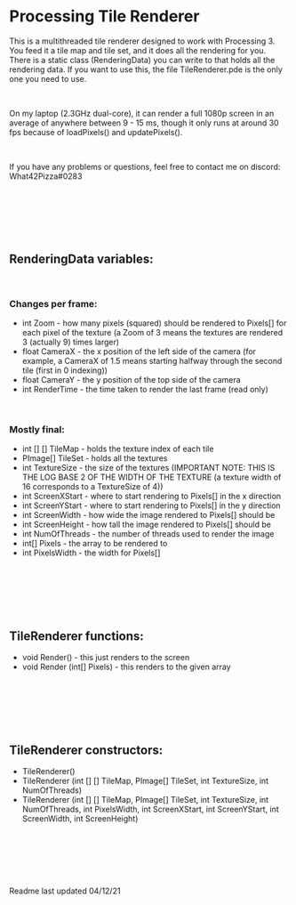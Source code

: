 # Processing Tile Renderer

This is a multithreaded tile renderer designed to work with Processing 3. You feed it a tile map and tile set, and it does all the rendering for you. There is a static class (RenderingData) you can write to that holds all the rendering data. If you want to use this, the file TileRenderer.pde is the only one you need to use.

<br />

On my laptop (2.3GHz dual-core), it can render a full 1080p screen in an average of anywhere between 9 - 15 ms, though it only runs at around 30 fps because of loadPixels() and updatePixels().

<br />

If you have any problems or questions, feel free to contact me on discord: What42Pizza#0283

<br />
<br />
<br />
<br />
<br />

## RenderingData variables:

<br />

### Changes per frame:

- int Zoom   -  how many pixels (squared) should be rendered to Pixels[] for each pixel of the texture (a Zoom of 3 means the textures are rendered 3 (actually 9) times larger)
- float CameraX   -  the x position of the left side of the camera (for example, a CameraX of 1.5 means starting halfway through the second tile (first in 0 indexing))
- float CameraY   - the y position of the top side of the camera
- int RenderTime   -  the time taken to render the last frame (read only)

<br />

### Mostly final:

- int [] [] TileMap   -  holds the texture index of each tile
- PImage[] TileSet   -  holds all the textures
- int TextureSize   -  the size of the textures (IMPORTANT NOTE: THIS IS THE LOG BASE 2 OF THE WIDTH OF THE TEXTURE (a texture width of 16 corresponds to a TextureSize of 4))
- int ScreenXStart   -  where to start rendering to Pixels[] in the x direction
- int ScreenYStart   -  where to start rendering to Pixels[] in the y direction
- int ScreenWidth   -  how wide the image rendered to Pixels[] should be
- int ScreenHeight   -  how tall the image rendered to Pixels[] should be
- int NumOfThreads   -  the number of threads used to render the image
- int[] Pixels   -  the array to be rendered to
- int PixelsWidth   -  the width for Pixels[]

<br />
<br />
<br />
<br />
<br />

## TileRenderer functions:

- void Render()   -  this just renders to the screen
- void Render (int[] Pixels)   -  this renders to the given array

<br />
<br />
<br />
<br />
<br />

## TileRenderer constructors:

- TileRenderer()
- TileRenderer (int [] [] TileMap,  PImage[] TileSet,  int TextureSize,  int NumOfThreads)
- TileRenderer (int [] [] TileMap,  PImage[] TileSet,  int TextureSize,  int NumOfThreads,  int PixelsWidth,  int ScreenXStart,  int ScreenYStart,  int ScreenWidth,  int ScreenHeight)

<br />
<br />
<br />
<br />
<br />

Readme last updated 04/12/21